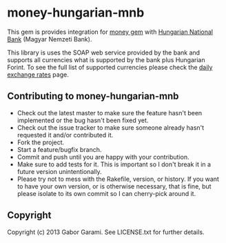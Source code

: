 # money-hungarian-mnb

This gem is provides integration for [money gem](https://github.com/RubyMoney/money) with [Hungarian National Bank](http://english.mnb.hu/) (Magyar Nemzeti Bank).

This library is uses the SOAP web service provided by the bank and supports all currencies what is supported by the bank plus Hungarian Forint. To see the full list
of supported currencies please check the [daily exchange rates](http://english.mnb.hu/arfolyamok) page.

## Contributing to money-hungarian-mnb
 
* Check out the latest master to make sure the feature hasn't been implemented or the bug hasn't been fixed yet.
* Check out the issue tracker to make sure someone already hasn't requested it and/or contributed it.
* Fork the project.
* Start a feature/bugfix branch.
* Commit and push until you are happy with your contribution.
* Make sure to add tests for it. This is important so I don't break it in a future version unintentionally.
* Please try not to mess with the Rakefile, version, or history. If you want to have your own version, or is otherwise necessary, that is fine, but please isolate to its own commit so I can cherry-pick around it.

## Copyright

Copyright (c) 2013 Gabor Garami. See LICENSE.txt for
further details.

